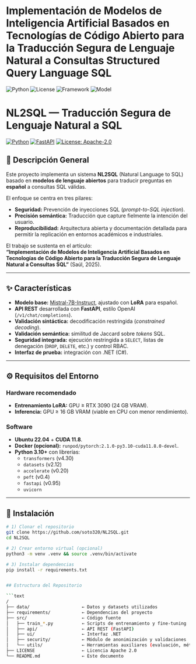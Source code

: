 # Implementación de Modelos de Inteligencia Artificial Basados en Tecnologías de Código Abierto para la Traducción Segura de Lenguaje Natural a Consultas Structured Query Language SQL
![Python](https://img.shields.io/badge/Python-3.10-blue)
![License](https://img.shields.io/badge/License-Apache%202.0-green)
![Framework](https://img.shields.io/badge/Framework-FastAPI-red)
![Model](https://img.shields.io/badge/Model-Mistral--7B-orange)

# NL2SQL — Traducción Segura de Lenguaje Natural a SQL

[![Python](https://img.shields.io/badge/Python-3.10%2B-blue.svg)]() [![FastAPI](https://img.shields.io/badge/API-FastAPI-009688.svg)]() [![License: Apache-2.0](https://img.shields.io/badge/License-Apache%202.0-yellow.svg)]()

## 📖 Descripción General

Este proyecto implementa un sistema **NL2SQL** (Natural Language to SQL) basado en **modelos de lenguaje abiertos** para traducir preguntas en **español** a consultas SQL válidas.  

El enfoque se centra en tres pilares:

- **Seguridad:** Prevención de inyecciones SQL (*prompt-to-SQL injection*).  
- **Precisión semántica:** Traducción que capture fielmente la intención del usuario.  
- **Reproducibilidad:** Arquitectura abierta y documentación detallada para permitir la replicación en entornos académicos e industriales.  

El trabajo se sustenta en el artículo:  
**“Implementación de Modelos de Inteligencia Artificial Basados en Tecnologías de Código Abierto para la Traducción Segura de Lenguaje Natural a Consultas SQL”** (Saúl, 2025).

---

## ✨ Características

- **Modelo base:** [Mistral-7B-Instruct](https://huggingface.co/mistralai/Mistral-7B-Instruct-v0.1), ajustado con **LoRA** para español.  
- **API REST** desarrollada con **FastAPI**, estilo OpenAI (`/v1/chat/completions`).  
- **Validación sintáctica:** decodificación restringida (*constrained decoding*).  
- **Validación semántica:** similitud de Jaccard sobre *tokens* SQL.  
- **Seguridad integrada:** ejecución restringida a `SELECT`, listas de denegación (`DROP`, `DELETE`, etc.) y control RBAC.  
- **Interfaz de prueba:** integración con .NET (C#).  

---

## ⚙️ Requisitos del Entorno

### Hardware recomendado
- **Entrenamiento LoRA:** GPU ≥ RTX 3090 (24 GB VRAM).  
- **Inferencia:** GPU ≥ 16 GB VRAM (viable en CPU con menor rendimiento).  

### Software
- **Ubuntu 22.04** + **CUDA 11.8**.  
- **Docker (opcional):** `runpod/pytorch:2.1.0-py3.10-cuda11.8.0-devel`.  
- **Python 3.10+** con librerías:
  - `transformers` (v4.30)  
  - `datasets` (v2.12)  
  - `accelerate` (v0.20)  
  - `peft` (v0.4)  
  - `fastapi` (v0.95)  
  - `uvicorn`  

---

## 🚀 Instalación

```bash
# 1) Clonar el repositorio
git clone https://github.com/soto320/NL2SQL.git
cd NL2SQL

# 2) Crear entorno virtual (opcional)
python3 -m venv .venv && source .venv/bin/activate

# 3) Instalar dependencias
pip install -r requirements.txt


## Estructura del Repositorio

```text
/
├── data/                    ← Datos y datasets utilizados
├── requirements/            ← Dependencias del proyecto
├── src/                     ← Código fuente
│   ├── train_*.py           ← Scripts de entrenamiento y fine-tuning
│   ├── api/                 ← API REST (FastAPI)
│   ├── ui/                  ← Interfaz .NET
│   ├── security/            ← Módulo de anonimización y validaciones
│   └── utils/               ← Herramientas auxiliares (evaluación, métricas, etc.)
├── LICENSE                  ← Licencia Apache 2.0
└── README.md                ← Este documento


